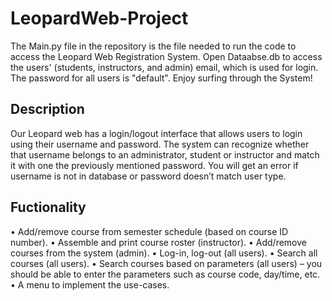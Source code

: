 # LeopardWeb-Project

The Main.py file in the repository is the file needed to run the code to access the Leopard Web Registration System. 
Open Dataabse.db to access the users' (students, instructors, and admin) email, which is used for login.
The password for all users is "default".
Enjoy surfing through the System!



## Description
Our Leopard web has a login/logout interface that allows users to login using their username and password.
The system can recognize whether that username belongs to an administrator, student or instructor and match it with one the previously mentioned password. 
You will get an error if username is not in database or password doesn’t match user type. 

## Fuctionality
•	Add/remove course from semester schedule (based on course ID number).
•	Assemble and print course roster (instructor). 
•	Add/remove courses from the system (admin). 
•	Log-in, log-out (all users).
•	Search all courses (all users).
•	Search courses based on parameters (all users) – you should be able to enter the parameters such as course code, day/time, etc.  
•	A menu to implement the use-cases. 
